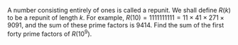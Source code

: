 A number consisting entirely of ones is called a repunit. We shall define $R(k)$ to be a repunit of length $k$.
For example, $R(10) = 1111111111 = 11 \times 41 \times 271 \times 9091$, and the sum of these prime factors is $9414$.
Find the sum of the first forty prime factors of $R(10^9)$.